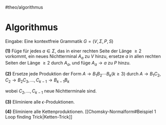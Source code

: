 #theo/algorithmus

# Algorithmus
Eingabe: Eine kontextfreie Grammatik $G=(V, \Sigma, P, S)$

**(1)** Füge für jedes $a \in \Sigma$, das in einer rechten Seite der Länge $\geq 2$ vorkommt, ein neues Nichtterminal $A_a$ zu $V$ hinzu, ersetze $a$ in allen rechten Seiten der Länge $\geq 2$ durch $A_a$, und füge $A_a \rightarrow a$ zu $P$ hinzu.

**(2)** Ersetze jede Produktion der Form
	$A \rightarrow B_1 B_2 \cdots B_k(k \geq 3)$
durch
	$A \rightarrow B_1 C_2, C_2 \rightarrow B_2 C_3, \ldots, C_{k-1} \rightarrow B_{k-1} B_k$

wobei $C_2, \ldots, C_{k-1}$ neue Nichtterminale sind.

**(3)** Eliminiere alle $\epsilon$-Produktionen.

**(4)** Eliminiere alle Kettenproduktionen.
	[[Chomsky-Normalform#Beispiel 1 Loop finding Trick|Ketten-Trick]]



